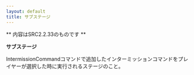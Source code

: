 ```yaml
---
layout: default
title: サブステージ
---
```

** 内容はSRC2.2.33のものです **

**サブステージ**

IntermissionCommandコマンドで追加したインターミッションコマンドをプレイヤーが選択した時に実行されるステージのこと。
